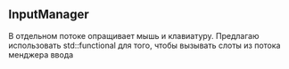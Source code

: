 ## InputManager

В отдельном потоке опращивает мышь и клавиатуру. Предлагаю использовать std::functional для того, чтобы вызывать слоты из потока менджера ввода